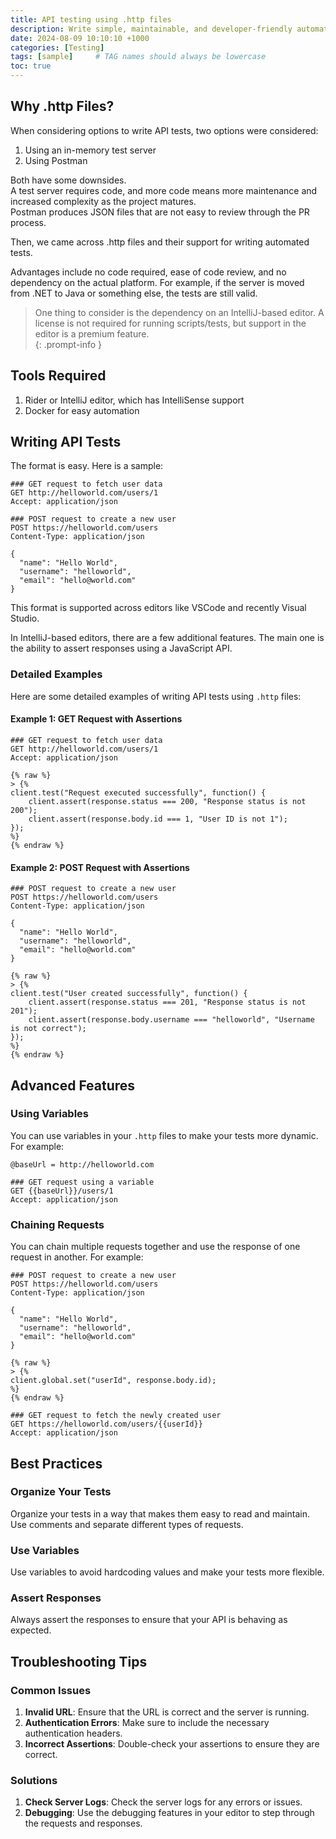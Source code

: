 ```yaml
---
title: API testing using .http files  
description: Write simple, maintainable, and developer-friendly automated API tests using .http files  
date: 2024-08-09 10:10:10 +1000
categories: [Testing]
tags: [sample]     # TAG names should always be lowercase
toc: true
---
```

  
## Why .http Files?

When considering options to write API tests, two options were considered:

1. Using an in-memory test server
2. Using Postman

Both have some downsides.  
A test server requires code, and more code means more maintenance and increased complexity as the project matures.  
Postman produces JSON files that are not easy to review through the PR process.  

Then, we came across .http files and their support for writing automated tests.  

Advantages include no code required, ease of code review, and no dependency on the actual platform. For example, if the server is moved from .NET to Java or something else, the tests are still valid.  

> One thing to consider is the dependency on an IntelliJ-based editor.
A license is not required for running scripts/tests, but support in the editor is a premium feature.  
{: .prompt-info }

## Tools Required
  
1. Rider or IntelliJ editor, which has IntelliSense support
2. Docker for easy automation

## Writing API Tests

The format is easy. Here is a sample:

```http
### GET request to fetch user data
GET http://helloworld.com/users/1
Accept: application/json

### POST request to create a new user
POST https://helloworld.com/users
Content-Type: application/json

{
  "name": "Hello World",
  "username": "helloworld",
  "email": "hello@world.com"
}
```

This format is supported across editors like VSCode and recently Visual Studio.  

In IntelliJ-based editors, there are a few additional features. The main one is the ability to assert responses using a JavaScript API.  

### Detailed Examples

Here are some detailed examples of writing API tests using `.http` files:

#### Example 1: GET Request with Assertions

```http
### GET request to fetch user data
GET http://helloworld.com/users/1
Accept: application/json

{% raw %}
> {%
client.test("Request executed successfully", function() {
    client.assert(response.status === 200, "Response status is not 200");
    client.assert(response.body.id === 1, "User ID is not 1");
});
%}
{% endraw %}
```

#### Example 2: POST Request with Assertions

```http
### POST request to create a new user
POST https://helloworld.com/users
Content-Type: application/json

{
  "name": "Hello World",
  "username": "helloworld",
  "email": "hello@world.com"
}

{% raw %}
> {%
client.test("User created successfully", function() {
    client.assert(response.status === 201, "Response status is not 201");
    client.assert(response.body.username === "helloworld", "Username is not correct");
});
%}
{% endraw %}
```

## Advanced Features

### Using Variables

You can use variables in your `.http` files to make your tests more dynamic. For example:

```http
@baseUrl = http://helloworld.com

### GET request using a variable
GET {{baseUrl}}/users/1
Accept: application/json
```

### Chaining Requests

You can chain multiple requests together and use the response of one request in another. For example:

```http
### POST request to create a new user
POST https://helloworld.com/users
Content-Type: application/json

{
  "name": "Hello World",
  "username": "helloworld",
  "email": "hello@world.com"
}

{% raw %}
> {%
client.global.set("userId", response.body.id);
%}
{% endraw %}

### GET request to fetch the newly created user
GET https://helloworld.com/users/{{userId}}
Accept: application/json
```

## Best Practices

### Organize Your Tests

Organize your tests in a way that makes them easy to read and maintain. Use comments and separate different types of requests.

### Use Variables

Use variables to avoid hardcoding values and make your tests more flexible.

### Assert Responses

Always assert the responses to ensure that your API is behaving as expected.

## Troubleshooting Tips

### Common Issues

1. **Invalid URL**: Ensure that the URL is correct and the server is running.
2. **Authentication Errors**: Make sure to include the necessary authentication headers.
3. **Incorrect Assertions**: Double-check your assertions to ensure they are correct.

### Solutions

1. **Check Server Logs**: Check the server logs for any errors or issues.
2. **Debugging**: Use the debugging features in your editor to step through the requests and responses.
